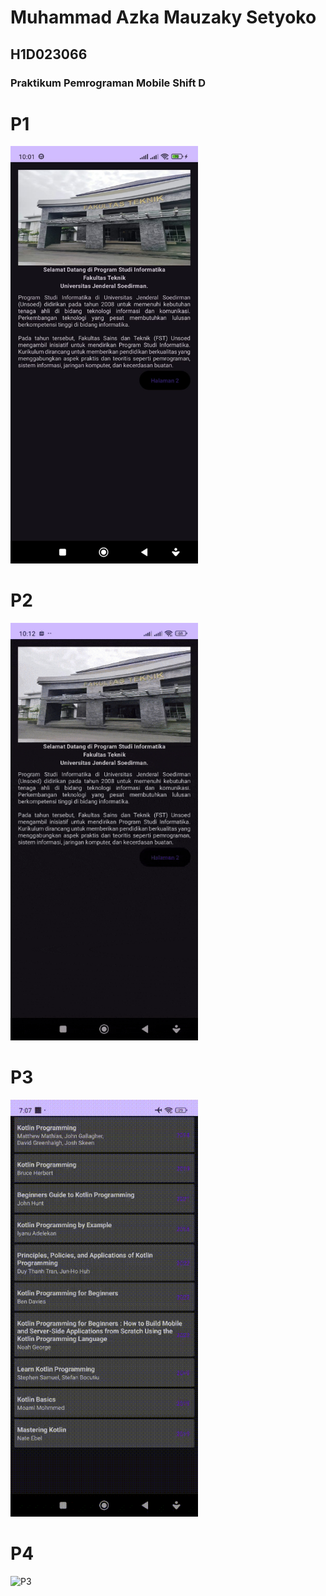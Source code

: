 #   Muhammad Azka Mauzaky Setyoko
##  H1D023066
### Praktikum Pemrograman Mobile Shift D

# P1 
<img src="Gambar/sakrinsut1.jpg" width="300" alt="P1">  

# P2
<img src="Gambar/GIF2.gif" width="300" alt="P2">

# P3
<img src="Gambar/GIF3.gif" width="300" alt="P3">

# P4
<img src="Gambar/GIF4.gif" width="300" alt="P3">
